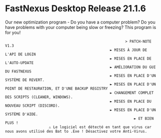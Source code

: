 # FastNexus Desktop Release 21.1.6
Our new optimization program - Do you have a computer problem? Do you have problems with your computer being slow or freezing? This program is for you!

                                                           > PATCH-NOTE V1.3
                                                    ► MISES À JOUR DE L'API DE LOGIN
                                                    ► MISES EN PLACE DE L'AUTO-UPDATE
                                                    ► AMÉLIORATION DU GUI DU FASTNEXUS
                                                    ► MISES EN PLACE D'UN SYSTÈME DE REVERT.
                                                    ► MISES EN PLACE D'UN POINT DE RESTAURATION, ET D'UNE BACKUP REGISTRY
                                                    ► CHANGEMENT COMPLET DES SCRIPTS (CLEANER, WINDOWS).
                                                    ► MISES EN PLACE DU NOUVEAU SCRIPT (DISCORD).
                                                    ► MISES EN PLACE D'UN SYSTÈME D'AIDE.
                                                               ► ET BIEN PLUS !
                        ⚠️ Le logiciel est détecté en tant que virus car nous avons utilisé des Bat to .Exe ! Désactivez votre Anti-Virus.
